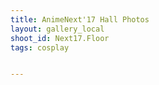 ```yaml
---
title: AnimeNext'17 Hall Photos
layout: gallery_local
shoot_id: Next17.Floor
tags: cosplay


---
```


